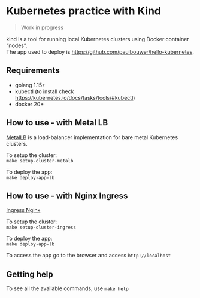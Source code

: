 # Kubernetes practice with Kind

> Work in progress

kind is a tool for running local Kubernetes clusters using Docker container “nodes”.   
The app used to deploy is https://github.com/paulbouwer/hello-kubernetes.

## Requirements
* golang 1.15+
* kubectl (to install check https://kubernetes.io/docs/tasks/tools/#kubectl)
* docker 20+

## How to use - with Metal LB

[MetalLB](https://metallb.universe.tf) is a load-balancer implementation for bare metal Kubernetes clusters.

To setup the cluster:   
`make setup-cluster-metalb`

To deploy the app:   
`make deploy-app-lb`

## How to use - with Nginx Ingress
[Ingress Nginx](https://kubernetes.github.io/ingress-nginx/)

To setup the cluster:   
`make setup-cluster-ingress`

To deploy the app:   
`make deploy-app-lb`

To access the app go to the browser and access `http://localhost`

## Getting help

To see all the available commands, use `make help`
